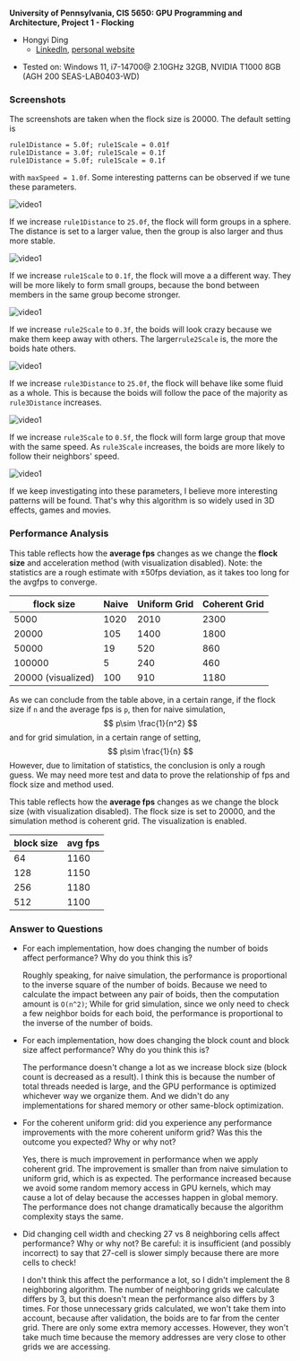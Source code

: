 **University of Pennsylvania, CIS 5650: GPU Programming and Architecture,
Project 1 - Flocking**

+ Hongyi Ding
  * [LinkedIn](https://www.linkedin.com/in/hongyi-ding/), [personal website](https://johnnyding.com/)

* Tested on: Windows 11, i7-14700@ 2.10GHz 32GB, NVIDIA T1000 8GB (AGH 200 SEAS-LAB0403-WD)

### Screenshots

The screenshots are taken when the flock size is 20000. The default setting is

```
rule1Distance = 5.0f; rule1Scale = 0.01f
rule1Distance = 3.0f; rule1Scale = 0.1f
rule1Distance = 5.0f; rule1Scale = 0.1f
```

with `maxSpeed = 1.0f`. Some interesting patterns can be observed if we tune these parameters.

![video1](images/video1.gif)

If we increase `rule1Distance` to `25.0f`, the flock will form groups in a sphere. The distance is set to a larger value, then the group is also larger and thus more stable.

![video1](images/video2.gif)

If we increase `rule1Scale` to `0.1f`, the flock will move a a different way. They will be more likely to form small groups, because the bond between members in the same group become stronger.

![video1](images/video3.gif)

If we increase `rule2Scale` to `0.3f`, the boids will look crazy because we make them keep away with others. The larger`rule2Scale` is, the more the boids hate others.

![video1](images/video4.gif)

If we increase `rule3Distance` to `25.0f`, the flock will behave like some fluid as a whole. This is because the boids will follow the pace of the majority as `rule3Distance` increases.

![video1](images/video5.gif)

If we increase `rule3Scale` to `0.5f`, the flock will form large group that move with the same speed. As `rule3Scale` increases, the boids are more likely to follow their neighbors' speed.

![video1](images/video6.gif)

If we keep investigating into these parameters, I believe more interesting patterns will be found. That's why this algorithm is so widely used in 3D effects, games and movies.

### Performance Analysis

This table reflects how the **average fps** changes as we change the **flock size** and acceleration method (with visualization disabled). Note: the statistics are a rough estimate with ±50fps deviation, as it takes too long for the avgfps to converge.

| flock size         | Naive | Uniform Grid | Coherent Grid |
| ------------------ | ----- | ------------ | ------------- |
| 5000               | 1020  | 2010         | 2300          |
| 20000              | 105   | 1400         | 1800          |
| 50000              | 19    | 520          | 860           |
| 100000             | 5     | 240          | 460           |
| 20000 (visualized) | 100   | 910          | 1180          |

As we can conclude from the table above, in a certain range, if the flock size if `n` and the average fps is `p`, then for naive simulation,
$$
p\sim \frac{1}{n^2}
$$
and for grid simulation, in a certain range of setting,
$$
p\sim \frac{1}{n}
$$
However, due to limitation of statistics, the conclusion is only a rough guess. We may need more test and data to prove the relationship of fps and flock size and method used.

This table reflects how the **average fps** changes as we change the block size (with visualization disabled). The flock size is set to 20000, and the simulation method is coherent grid. The visualization is enabled.

| block size | avg fps |
| ---------- | ------- |
| 64         | 1160    |
| 128        | 1150    |
| 256        | 1180    |
| 512        | 1100    |

### Answer to Questions

* For each implementation, how does changing the number of boids affect performance? Why do you think this is?

  Roughly speaking, for naive simulation, the performance is proportional to the inverse square of the number of boids. Because we need to calculate the impact between any pair of boids, then the computation amount is `O(n^2)`; While for grid simulation, since we only need to check a few neighbor boids for each boid, the performance is proportional to the inverse of the number of boids.

* For each implementation, how does changing the block count and block size affect performance? Why do you think this is?

  The performance doesn't change a lot as we increase block size (block count is decreased as a result). I think this is because the number of total threads needed is large, and the GPU performance is optimized whichever way we organize them. And we didn't do any implementations for shared memory or other same-block optimization.

* For the coherent uniform grid: did you experience any performance improvements with the more coherent uniform grid? Was this the outcome you expected? Why or why not?

  Yes, there is much improvement in performance when we apply coherent grid. The improvement is smaller than from naive simulation to uniform grid, which is as expected. The performance increased because we avoid some random memory access in GPU kernels, which may cause a lot of delay because the accesses happen in global memory. The performance does not change dramatically because the algorithm complexity stays the same.

* Did changing cell width and checking 27 vs 8 neighboring cells affect performance? Why or why not? Be careful: it is insufficient (and possibly incorrect) to say that 27-cell is slower simply because there are more cells to check!

  I don't think this affect the performance a lot, so I didn't implement the 8 neighboring algorithm. The number of neighboring grids we calculate differs by 3, but this doesn't mean the performance also differs by 3 times. For those unnecessary grids calculated, we won't take them into account, because after validation, the boids are to far from the center grid. There are only some extra memory accesses. However, they won't take much time because the memory addresses are very close to other grids we are accessing.